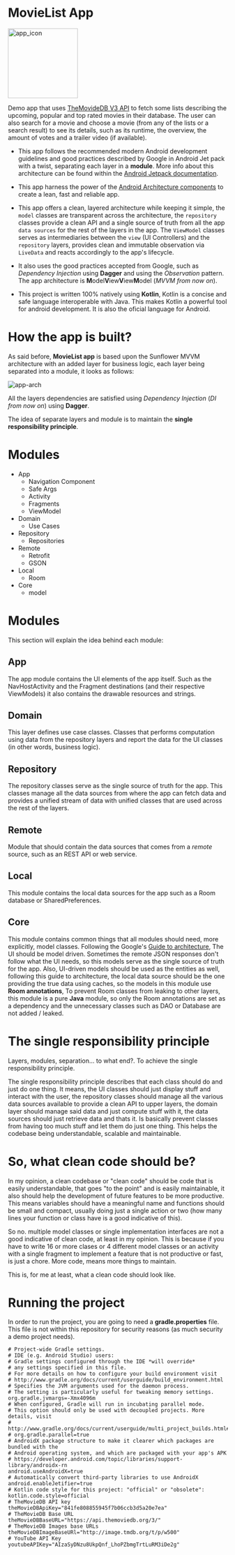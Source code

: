 # MovieList App
<img width="160" height="160" alt="app_icon" src="./app/src/main/ic_launcher-web.png">

Demo app that uses [TheMovideDB V3 API](https://developers.themoviedb.org/3/getting-started/introduction) to fetch some lists describing the upcoming, popular and top rated movies in their database. The user can also search for a movie and choose a movie (from any of the lists or a search result) to see its details, such as its runtime, the overview, the amount of votes and a trailer video (if available).

- This app follows the recommended modern Android development guidelines and good practices described by Google in Android Jet pack with a twist, separating each layer in a **module**. More info about this architecture can be found within the [Android Jetpack documentation](https://developer.android.com/jetpack/docs/guide).

- This app harness the power of the [Android Architecture components](https://developer.android.com/topic/libraries/architecture) to create a lean, fast and reliable app.

- This app offers a clean, layered architecture while keeping it simple, the `model` classes are transparent across the architecture, the `repository` classes provide a clean API and a single source of truth from all the app `data sources` for the rest of the layers in the app. The `ViewModel` classes serves as intermediaries between the `view` (UI Controllers) and the `repository` layers, provides clean and immutable observation via `LiveData` and reacts accordingly to the app's lifecycle.

- It also uses the good practices accepted from Google, such as _Dependency Injection_ using **Dagger** and using the _Observation_ pattern. The app architecture is **M**odel**V**iew**V**iew**M**odel (_MVVM from now on_).

- This project is written 100% natively using **Kotlin**, Kotlin is a concise and safe language interoperable with Java. This makes Kotlin a powerful tool for android development. It is also the oficial language for Android.

# How the app is built?

As said before, **MovieList app** is based upon the Sunflower MVVM architecture with an added layer for business logic, each layer being separated into a module, it looks as follows:

![app-arch](https://i.ibb.co/Y0pLk65/Arquitectura-MVVM.jpg)

All the layers dependencies are satisfied using *Dependency Injection* (_DI from now on_) using **Dagger**.

The idea of separate layers and module is to maintain the **single responsibility principle**.

# Modules
- App
  - Navigation Component
  - Safe Args
  - Activity
  - Fragments
  - ViewModel
- Domain
  - Use Cases
- Repository
  - Repositories
- Remote
  - Retrofit
  - GSON
- Local
  - Room
- Core
  - model

# Modules

This section will explain the idea behind each module:

## App
The app module contains the UI elements of the app itself. Such as the NavHostActivity and the Fragment destinations (and their respective ViewModels) it also contains the drawable resources and strings.

## Domain
This layer defines use case classes. Classes that performs computation using data from the repository layers and report the data for the UI classes (in other words, business logic).

## Repository
The repository classes serve as the single source of truth for the app. This classes manage all the data sources from where the app can fetch data and provides a unified stream of data with unified classes that are used across the rest of the layers.

## Remote
Module that should contain the data sources that comes from a  _remote_ source, such as an REST API or web service.

## Local
This module contains the local data sources for the app such as a Room database or SharedPreferences.

## Core
This module contains common things that all modules should need, more explicitly, model classes. Following the Google's
[Guide to architecture](https://developer.android.com/jetpack/docs/guide#drive-ui-from-model), The UI should be model
driven. Sometimes the remote JSON responses don't follow what the UI needs, so this models serve as the single source of
truth for the app. Also, UI-driven models should be used as the entities as well, following this guide to architecture,
the local data source should be the one providing the true data using caches, so the models in this module use **Room
annotations**, To prevent Room classes from leaking to other layers, this module is a pure **Java** module, so only
the Room annotations are set as a dependency and the unnecessary classes such as DAO or Database are not added / leaked.


# The single responsibility principle

Layers, modules, separation... to what end?. To achieve the single responsibility principle.

The single responsibility principle describes that each class should do and just do one thing. It means, the UI classes should just display stuff and interact with the user, the repository classes should manage all the various data sources available to provide a clean API to upper layers, the domain layer should manage said data and just compute stuff with it, the data sources should just retrieve data and thats it. Is basically prevent classes from having too much stuff and let them do just one thing. This helps the codebase being understandable, scalable and maintainable.

# So, what clean code should be?

In my opinion, a clean codebase or "clean code" should be code that is easily understandable, that goes "to the point" and is easily maintainable, it also should help the development of future features to be more productive. This means variables should have a meaningful name and functions should be small and compact, usually doing just a single action or two (how many lines your function or class have is a good indicative of this).

So no. multiple model classes or single implementation interfaces are not a good indicative of clean code, at least in my opinion. This is because if you have to write 16 or more clases or 4 different model classes or an activity with a single fragment to implement a feature that is not productive or fast, is just a chore. More code, means more things to maintain.

This is, for me at least, what a clean code should look like.

# Running the project

In order to run the project, you are going to need a **gradle.properties** file. This file is not within this repository for security reasons (as much security a demo project needs).

    # Project-wide Gradle settings.  
    # IDE (e.g. Android Studio) users:  
    # Gradle settings configured through the IDE *will override*  
    # any settings specified in this file.  
    # For more details on how to configure your build environment visit  
    # http://www.gradle.org/docs/current/userguide/build_environment.html  
    # Specifies the JVM arguments used for the daemon process.  
    # The setting is particularly useful for tweaking memory settings.  
    org.gradle.jvmargs=-Xmx4096m  
    # When configured, Gradle will run in incubating parallel mode.  
    # This option should only be used with decoupled projects. More details, visit  
    # http://www.gradle.org/docs/current/userguide/multi_project_builds.html#sec:decoupled_projects  
    # org.gradle.parallel=true  
    # AndroidX package structure to make it clearer which packages are bundled with the  
    # Android operating system, and which are packaged with your app's APK  
    # https://developer.android.com/topic/libraries/support-library/androidx-rn  
    android.useAndroidX=true  
    # Automatically convert third-party libraries to use AndroidX  
    android.enableJetifier=true  
    # Kotlin code style for this project: "official" or "obsolete":  
    kotlin.code.style=official  
    # TheMovieDB API key  
    theMovieDBApiKey="841fe808855945f7b06ccb3d5a20e7ea"
    # TheMovieDB Base URL  
    theMovieDBBaseURL="https://api.themoviedb.org/3/"  
    # TheMovieDB Images base URLs  
    theMovieDBImageBaseURl="http://image.tmdb.org/t/p/w500"  
    # YouTube API Key  
    youtubeAPIKey="AIzaSyDNzu8UkpQnf_LhoPZbmgTrtLuRM3iDe2g"
